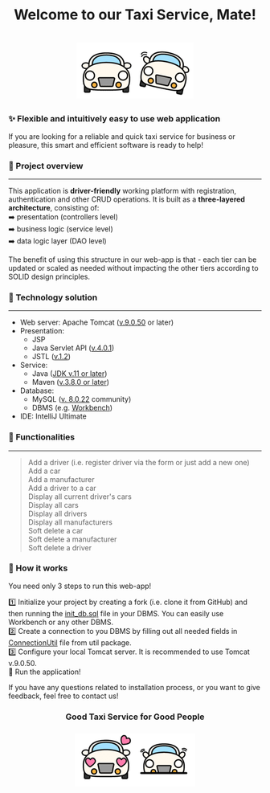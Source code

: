 
<h1 align="center">Welcome to our Taxi Service, Mate!</h1>
<h1 align="center"><img src="img/main1.png"/></h1>


### ✨ Flexible and intuitively easy to use web application

If you are looking for a reliable and quick taxi service for business or pleasure, 
this smart and efficient software is ready to help!

### 🚕  Project overview

---
This application is **driver-friendly** working platform with registration, authentication and other CRUD operations. 
It is built as a **three-layered architecture**, consisting of:</br>
➡️  presentation (controllers level)</br>
➡️  business logic (service level)</br>
➡️  data logic layer (DAO level)</br>

The benefit of using this structure in our web-app is that - each tier can be updated or scaled as needed without impacting the other tiers according to SOLID design principles.
### 🚀 Technology solution

---
* Web server: Apache Tomcat ([v.9.0.50](https://archive.apache.org/dist/tomcat/tomcat-9/v9.0.50/) or later)
* Presentation: 
  * JSP
  * Java Servlet API ([v.4.0.1](https://mvnrepository.com/artifact/javax.servlet/javax.servlet-api/4.0.1))
  * JSTL ([v.1.2](https://mvnrepository.com/artifact/javax.servlet.jsp.jstl/jstl-api/1.2))
* Service: 
  * Java ([JDK v.11 or later](https://www.oracle.com/java/technologies/downloads/))
  * Maven ([v.3.8.0 or later](https://mvnrepository.com/artifact/org.apache.maven.plugins/maven-compiler-plugin))
* Database: 
  * MySQL ([v. 8.0.22](https://dev.mysql.com/downloads/mysql/) community)
  * DBMS (e.g. [Workbench](https://dev.mysql.com/downloads/workbench/))
* IDE: IntelliJ Ultimate

### 🔎 Functionalities

---
> Add a driver (i.e. register driver via the form or just add a new one)</br>
> Add a car</br>
> Add a manufacturer</br>
> Add a driver to a car</br>
> Display all current driver's cars</br>
> Display all cars</br>
> Display all drivers</br>
> Display all manufacturers</br>
> Soft delete a car</br>
> Soft delete a manufacturer</br>
> Soft delete a driver</br>


### 🔅 How it works

You need only 3 steps to run this web-app!</br>

1️⃣ Initialize your project by creating a fork (i.e. clone it from GitHub) and then running the [init_db.sql](src/main/resources/init_db.sql) file in your DBMS. 
You can easily use Workbench or any other DBMS.</br>
2️⃣ Create a connection to you DBMS by filling out all needed fields in [ConnectionUtil](src/main/java/taxi/util/ConnectionUtil.java) file from util package.</br>
3️⃣ Configure your local Tomcat server. It is recommended to use Tomcat v.9.0.50.</br>
🎉 Run the application!

If you have any questions related to installation process, or you want to give feedback,  feel free to contact us!


<h3 align="center">Good Taxi Service for Good People</h3>
<h3 align="center"><img src="img/main2.png"/></h3>
